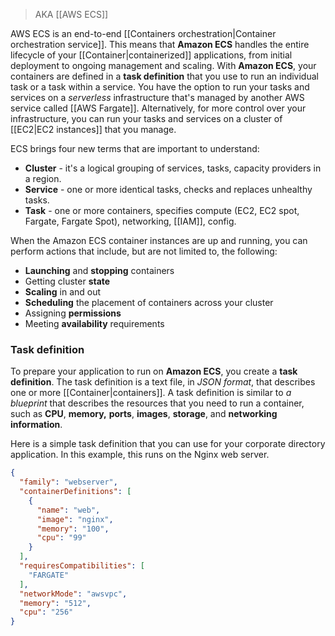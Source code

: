 
> AKA [[AWS ECS]]

AWS ECS is an end-to-end [[Containers orchestration|Container orchestration service]]. This means that **Amazon ECS** handles the entire lifecycle of your [[Container|containerized]] applications, from initial deployment to ongoing management and scaling. With **Amazon ECS**, your containers are defined in a **task definition** that you use to run an individual task or a task within a service. You have the option to run your tasks and services on a *serverless* infrastructure that's managed by another AWS service called [[AWS Fargate]]. Alternatively, for more control over your infrastructure, you can run your tasks and services on a cluster of [[EC2|EC2 instances]] that you manage.

ECS brings four new terms that are important to understand:

- **Cluster** - it's a logical grouping of services, tasks, capacity providers in a region.
- **Service** - one or more identical tasks, checks and replaces unhealthy tasks.
- **Task** - one or more containers, specifies compute (EC2, EC2 spot, Fargate, Fargate Spot), networking, [[IAM]], config.

When the Amazon ECS container instances are up and running, you can perform actions that include, but are not limited to, the following:

- **Launching** and **stopping** containers
- Getting cluster **state**
- **Scaling** in and out
- **Scheduling** the placement of containers across your cluster
- Assigning **permissions**
- Meeting **availability** requirements
### Task definition

To prepare your application to run on **Amazon ECS**, you create a **task definition**. The task definition is a text file, in *JSON format*, that describes one or more [[Container|containers]]. A task definition is similar to *a blueprint* that describes the resources that you need to run a container, such as **CPU**, **memory,** **ports**, **images**, **storage**, and **networking information**.  
  
Here is a simple task definition that you can use for your corporate directory application. In this example, this runs on the Nginx web server.

```json
{
  "family": "webserver",
  "containerDefinitions": [
    {
      "name": "web",
      "image": "nginx",
      "memory": "100",
      "cpu": "99"
    }
  ],
  "requiresCompatibilities": [
    "FARGATE"
  ],
  "networkMode": "awsvpc",
  "memory": "512",
  "cpu": "256"
}
```